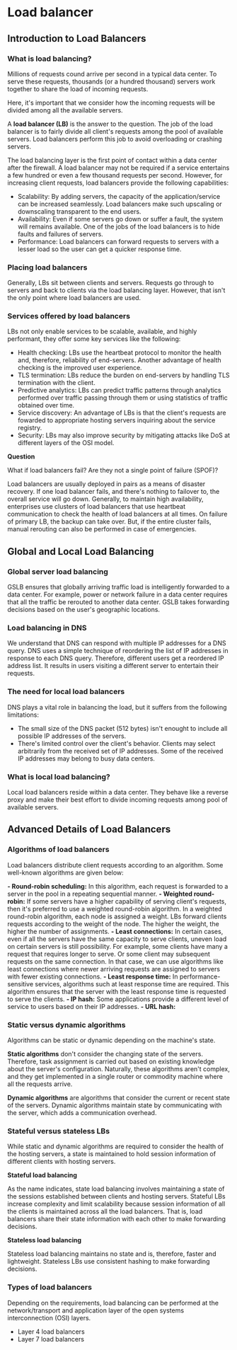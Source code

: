 # Load balancer

## Introduction to Load Balancers

### What is load balancing?

Millions of requests cound arrive per second in a typical data center. To serve these requests, thousands (or a hundred thousand) servers work together to share the load of incoming requests.

Here, it's important that we consider how the incoming requests will be divided among all the available servers.

A **load balancer (LB)** is the answer to the question. The job of the load balancer is to fairly divide all client's requests among the pool of available servers. Load balancers perform this job to avoid overloading or crashing servers.

The load balancing layer is the first point of contact within a data center after the firewall. A load balancer may not be required if a service entertains a few hundred or even a few thousand requests per second. However, for increasing client requests, load balancers provide the following capabilities:

- Scalability: By adding servers, the capacity of the application/service can be increased seamlessly. Load balancers make such upscaling or downscaling transparent to the end users.
- Availability: Even if some servers go down or suffer a fault, the system will remains available. One of the jobs of the load balancers is to hide faults and failures of servers.
- Performance: Load balancers can forward requests to servers with a lesser load so the user can get a quicker response time.

### Placing load balancers

Generally, LBs sit between clients and servers. Requests go through to servers and back to clients via the load balancing layer. However, that isn't the only point where load balancers are used.

### Services offered by load balancers

LBs not only enable services to be scalable, available, and highly performant, they offer some key services like the following:

- Health checking: LBs use the heartbeat protocol to monitor the health and, therefore, reliability of end-servers. Another advantage of health checking is the improved user experience.
- TLS termination: LBs reduce the burden on end-servers by handling TLS termination with the client.
- Predictive analytics: LBs can predict traffic patterns through analytics performed over traffic passing through them or using statistics of traffic obtained over time.
- Service discovery: An advantage of LBs is that the client's requests are fowarded to appropriate hosting servers inquiring about the service registry.
- Security: LBs may also improve security by mitigating attacks like DoS at different layers of the OSI model.

**Question**

What if load balancers fail? Are they not a single point of failure (SPOF)?

Load balancers are usually deployed in pairs as a means of disaster recovery. If one load balancer fails, and there's nothing to failover to, the overall service will go down. Generally, to maintain high availability, enterprises use clusters of load balancers that use heartbeat communication to check the health of load balancers at all times. On failure of primary LB, the backup can take over. But, if the entire cluster fails, manual rerouting can also be performed in case of emergencies.

## Global and Local Load Balancing

### Global server load balancing

GSLB ensures that globally arriving traffic load is intelligently forwarded to a data center. For example, power or network failure in a data center requires that all the traffic be rerouted to another data center. GSLB takes forwarding decisions based on the user's geographic locations.

### Load balancing in DNS

We understand that DNS can respond with multiple IP addresses for a DNS query. DNS uses a simple technique of reordering the list of IP addresses in response to each DNS query. Therefore, different users get a reordered IP address list. It results in users visiting a different server to entertain their requests.

### The need for local load balancers

DNS plays a vital role in balancing the load, but it suffers from the following limitations:

- The small size of the DNS packet (512 bytes) isn't enought to include all possible IP addresses of the servers.
- There's limited control over the client's behavior. Clients may select arbitrarily from the received set of IP addresses. Some of the received IP addresses may belong to busy data centers.

### What is local load balancing?

Local load balancers reside within a data center. They behave like a reverse proxy and make their best effort to divide incoming requests among pool of available servers.

## Advanced Details of Load Balancers

### Algorithms of load balancers

Load balancers distribute client requests according to an algorithm. Some well-known algorithms are given below:

**- Round-robin scheduling:** In this algorithm, each request is forwarded to a server in the pool in a repeating sequential manner.
**- Weighted round-robin:** If some servers have a higher capability of serving client's requests, then it's preferred to use a weighted round-robin algorithm. In a weighted round-robin algorithm, each node is assigned a weight. LBs forward clients requests according to the weight of the node. The higher the weight, the higher the number of assignments.
**- Least connections:** In certain cases, even if all the servers have the same capacity to serve clients, uneven load on certain servers is still possibility. For example, some clients have many a request that requires longer to serve. Or some client may subsequent requests on the same connection. In that case, we can use algorithms like least connections where newer arriving requests are assigned to servers with fewer existing connections. 
**- Least response time:** In performance-sensitive services, algorithms such at least response time are required. This algorithm ensures that the server with the least response time is requested to serve the clients.
**- IP hash:** Some applications provide a different level of service to users based on their IP addresses.
**- URL hash:**

### Static versus dynamic algorithms

Algorithms can be static or dynamic depending on the machine's state.

**Static algorithms** don't consider the changing state of the servers. Therefore, task assignment is carried out based on existing knowledge about the server's configuration. Naturally, these algorithms aren't complex, and they get implemented in a single router or commodity machine where all the requests arrive.

**Dynamic algorithms** are algorithms that consider the current or recent state of the servers. Dynamic algorithms maintain state by communicating with the server, which adds a communication overhead.

### Stateful versus stateless LBs

While static and dynamic algorithms are required to consider the health of the hosting servers, a state is maintained to hold session information of different clients with hosting servers.

**Stateful load balancing**

As the name indicates, state load balancing involves maintaining a state of the sessions established between clients and hosting servers. Stateful LBs increase complexity and limit scalability because session information of all the clients is maintained across all the load balancers. That is, load balancers share their state information with each other to make forwarding decisions.

**Stateless load balancing**

Stateless load balancing maintains no state and is, therefore, faster and lightweight. Stateless LBs use consistent hashing to make forwarding decisions.

### Types of load balancers

Depending on the requirements, load balancing can be performed at the network/transport and application layer of the open systems interconnection (OSI) layers.

- Layer 4 load balancers
- Layer 7 load balancers
